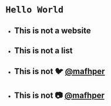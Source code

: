 # `Hello World`

* ## This is not a website

* ## This is not a list

* ## This is not :bird: [@mafhper](https://twitter.com/mafhper)

* ## This is not :camera: [@mafhper](https://instagram.com/mafhper)